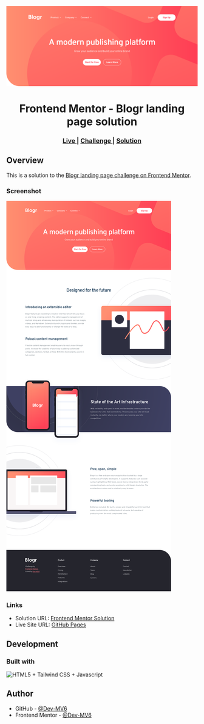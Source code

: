 ![](./screenshot.png)

<h1 align="center">Frontend Mentor - Blogr landing page solution</h1>

<div align="center">
  <h3>
    <a href="https://dev-mv6.github.io/Frontend-Mentor-Challenges/J-Challenges/Blogr%20landing%20page/">
      Live
    </a>
    <span> | </span>
    <a href="https://www.frontendmentor.io/challenges/blogr-landing-page-EX2RLAApP">
      Challenge
    </a>
   <span> | </span>
    <a href="https://www.frontendmentor.io/solutions/blogr-landing-page-9N0TDt1gQx">
      Solution
    </a>
  </h3>
</div>

## Overview

This is a solution to the [Blogr landing page challenge on Frontend Mentor](https://www.frontendmentor.io/challenges/blogr-landing-page-EX2RLAApP).

### Screenshot

![](./screenshot-full.png)

### Links

- Solution URL: [Frontend Mentor Solution](https://www.frontendmentor.io/solutions/blogr-landing-page-9N0TDt1gQx)
- Live Site URL: [GitHub Pages](https://dev-mv6.github.io/Frontend-Mentor-Challenges/J-Challenges/Blogr%20landing%20page/)

## Development

### Built with

<img src="https://skillicons.dev/icons?i=html,tailwind,js" title="HTML5 + Tailwind CSS + Javascript">

## Author

- GitHub - [@Dev-MV6](https://github.com/Dev-MV6)
- Frontend Mentor - [@Dev-MV6](https://www.frontendmentor.io/profile/Dev-MV6)
